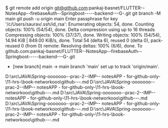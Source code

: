 $ git remote add origin git@github.com:pankaj-basnet/FLUTTER--NotesApp--firebaseAuth--Springboot-----backend---G-.git
git branch -M main
git push -u origin main
Enter passphrase for key '/c/Users/saurav/.ssh/id_rsa': 
Enumerating objects: 54, done.
Counting objects: 100% (54/54), done.
Delta compression using up to 16 threads
Compressing objects: 100% (37/37), done.
Writing objects: 100% (54/54), 14.94 KiB | 849.00 KiB/s, done.
Total 54 (delta 6), reused 0 (delta 0), pack-reused 0 (from 0)
remote: Resolving deltas: 100% (6/6), done.
To github.com:pankaj-basnet/FLUTTER--NotesApp--firebaseAuth--Springboot-----backend---G-.git
 * [new branch]      main -> main
branch 'main' set up to track 'origin/main'.


D:\src\JAVA\Spring-ooooooo--prac-2--IMP-- notesAPP - for-github-only-\11-hrs-\book-networkooo\github---.md
D:\src\JAVA\Spring-ooooooo--prac-2--IMP-- notesAPP - for-github-only-\11-hrs-\book-networkooo\github---.md
D:\src\JAVA\Spring-ooooooo--prac-2--IMP-- notesAPP - for-github-only-\11-hrs-\book-networkooo\github---.md
D:\src\JAVA\Spring-ooooooo--prac-2--IMP-- notesAPP - for-github-only-\11-hrs-\book-networkooo\github---.md
D:\src\JAVA\Spring-ooooooo--prac-2--IMP-- notesAPP - for-github-only-\11-hrs-\book-networkooo\github---.md